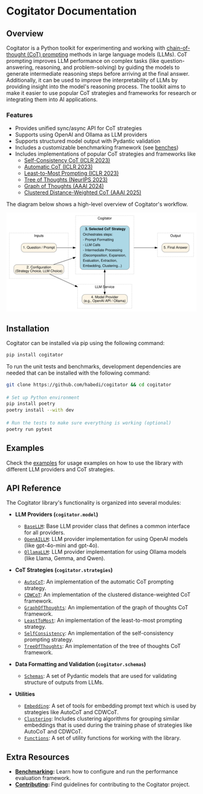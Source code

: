 # Cogitator Documentation

## Overview
Cogitator is a Python toolkit for experimenting and working with
[chain-of-thought (CoT) prompting](https://arxiv.org/abs/2201.11903)
methods in large language models (LLMs).
CoT prompting improves LLM performance on complex tasks (like question-answering, reasoning, and problem-solving)
by guiding the models to generate intermediate reasoning steps before arriving at the final answer.
Additionally, it can be used to improve the interpretability of LLMs by providing insight into the model's reasoning process.
The toolkit aims to make it easier to use popular CoT strategies and frameworks for research or integrating them into AI
applications.

### Features

* Provides unified sync/async API for CoT strategies
* Supports using OpenAI and Ollama as LLM providers
* Supports structured model output with Pydantic validation
* Includes a customizable benchmarking framework (see [benches](https://github.com/habedi/cogitator/blob/main/benches))
* Includes implementations of popular CoT strategies and frameworks like
    - [Self-Consistency CoT (ICLR 2023)](https://arxiv.org/abs/2203.11171)
    - [Automatic CoT (ICLR 2023)](https://arxiv.org/abs/2210.03493)
    - [Least-to-Most Prompting (ICLR 2023)](https://arxiv.org/abs/2205.10625)
    - [Tree of Thoughts (NeurIPS 2023)](https://arxiv.org/abs/2305.10601)
    - [Graph of Thoughts (AAAI 2024)](https://arxiv.org/abs/2308.09687)
    - [Clustered Distance-Weighted CoT (AAAI 2025)](https://arxiv.org/abs/2501.12226)

The diagram below shows a high-level overview of Cogitator's workflow.

![Cogitator Architecture](assets/images/cogitator_v2.svg)

## Installation

Cogitator can be installed via pip using the following command:

```bash
pip install cogitator
```

To run the unit tests and benchmarks, development dependencies are needed that can be installed with the following command:

```bash
git clone https://github.com/habedi/cogitator && cd cogitator

# Set up Python environment
pip install poetry
poetry install --with dev

# Run the tests to make sure everything is working (optional)
poetry run pytest
```

## Examples

Check the [examples](https://github.com/habedi/cogitator/blob/main/examples) for usage examples on how to use the library with
different LLM providers and CoT strategies.

## API Reference

The Cogitator library's functionality is organized into several modules:

* **LLM Providers (`cogitator.model`)**
    * [`BaseLLM`](api/model/base.md): Base LLM provider class that defines a common interface for all providers.
    * [`OpenAILLM`](api/model/openai.md): LLM provider implementation for using OpenAI models (like gpt-4o-mini and gpt-4o).
    * [`OllamaLLM`](api/model/ollama.md): LLM provider implementation for using Ollama models (like Llama, Gemma, and Qwen).

* **CoT Strategies (`cogitator.strategies`)**
    * [`AutoCoT`](api/strategies/auto_cot.md): An implementation of the automatic CoT prompting strategy.
    * [`CDWCoT`](api/strategies/cdw_cot.md): An implementation of the clustered distance-weighted CoT framework.
    * [`GraphOfThoughts`](api/strategies/graph_of_thoughts.md): An implementation of the graph of thoughts CoT framework.
    * [`LeastToMost`](api/strategies/least_to_most.md): An implementation of the least-to-most prompting strategy.
    * [`SelfConsistency`](api/strategies/sc_cot.md): An implementation of the self-consistency prompting strategy.
    * [`TreeOfThoughts`](api/strategies/tree_of_thoughts.md): An implementation of the tree of thoughts CoT framework.

* **Data Formatting and Validation (`cogitator.schemas`)**
    * [`Schemas`](api/schemas.md): A set of Pydantic models that are used for validating structure of outputs from LLMs.

* **Utilities**
    * [`Embedding`](api/embedding.md): A set of tools for embedding prompt text which is used by strategies like AutoCoT and CDWCoT.
    * [`Clustering`](api/clustering.md): Includes clustering algorithms for grouping similar embeddings that is used during the training phase of strategies like AutoCoT and CDWCoT.
    * [`Functions`](api/utils.md): A set of utility functions for working with the library.

## Extra Resources

* **[Benchmarking](benchmarking.md):** Learn how to configure and run the performance evaluation framework.
* **[Contributing](contributing.md):** Find guidelines for contributing to the Cogitator project.

<!-- end list -->
